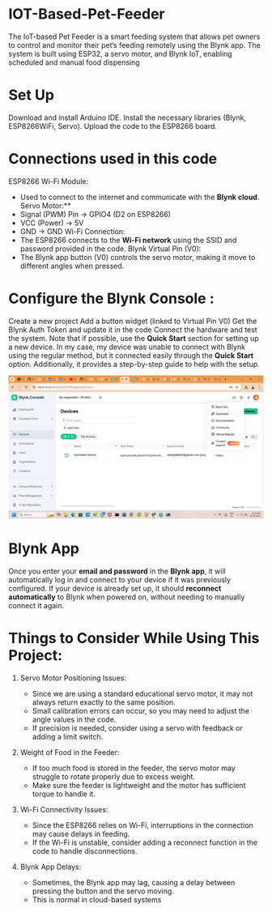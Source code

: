 # IOT-Based-Pet-Feeder
The IoT-based Pet Feeder is a smart feeding system that allows pet owners to control and monitor their pet’s feeding remotely using the Blynk app. The system is built using ESP32, a servo motor, and Blynk IoT, enabling scheduled and manual food dispensing 

# Set Up  
Download and install Arduino IDE.
Install the necessary libraries (Blynk, ESP8266WiFi, Servo).
Upload the code to the ESP8266 board.
# Connections used in this code 
 ESP8266 Wi-Fi Module: 
   - Used to connect to the internet and communicate with the **Blynk cloud**.
 Servo Motor:**  
   - Signal (PWM) Pin → GPIO4 (D2 on ESP8266)
   - VCC (Power) → 5V
   - GND → GND
  Wi-Fi Connection:
   - The ESP8266 connects to the **Wi-Fi network** using the SSID and password provided in the code.
  Blynk Virtual Pin (V0):
   - The Blynk app button (V0) controls the servo motor, making it move to different angles when pressed.

# Configure the Blynk Console :
Create a new project
Add a button widget (linked to Virtual Pin V0)
Get the Blynk Auth Token and update it in the code
Connect the hardware and test the system.
Note that if possible, use the **Quick Start** section for setting up a new device. In my case, my device was unable to connect with Blynk using the regular method, but it connected easily through the **Quick Start** option. Additionally, it provides a step-by-step guide to help with the setup.

![Blynk Console](https://raw.githubusercontent.com/Rahulgillella22/IOT-Based-Pet-Feeder/main/blynkconsole.png)

# Blynk App 
Once you enter your **email and password** in the **Blynk app**, it will automatically log in and connect to your device if it was previously configured. If your device is already set up, it should **reconnect automatically** to Blynk when powered on, without needing to manually connect it again.


# Things to Consider While Using This Project:  

1. Servo Motor Positioning Issues:  
   - Since we are using a standard educational servo motor, it may not always return exactly to the same position.  
   - Small calibration errors can occur, so you may need to adjust the angle values in the code.  
   - If precision is needed, consider using a servo with feedback or adding a limit switch.  

2. Weight of Food in the Feeder:  
   - If too much food is stored in the feeder, the servo motor may struggle to rotate properly due to excess weight.  
   - Make sure the feeder is lightweight and the motor has sufficient torque to handle it.  

3. Wi-Fi Connectivity Issues:  
   - Since the ESP8266 relies on Wi-Fi, interruptions in the connection may cause delays in feeding.  
   - If the Wi-Fi is unstable, consider adding a reconnect function in the code to handle disconnections.  

4. Blynk App Delays:  
   - Sometimes, the Blynk app may lag, causing a delay between pressing the button and the servo moving.  
   - This is normal in cloud-based systems


